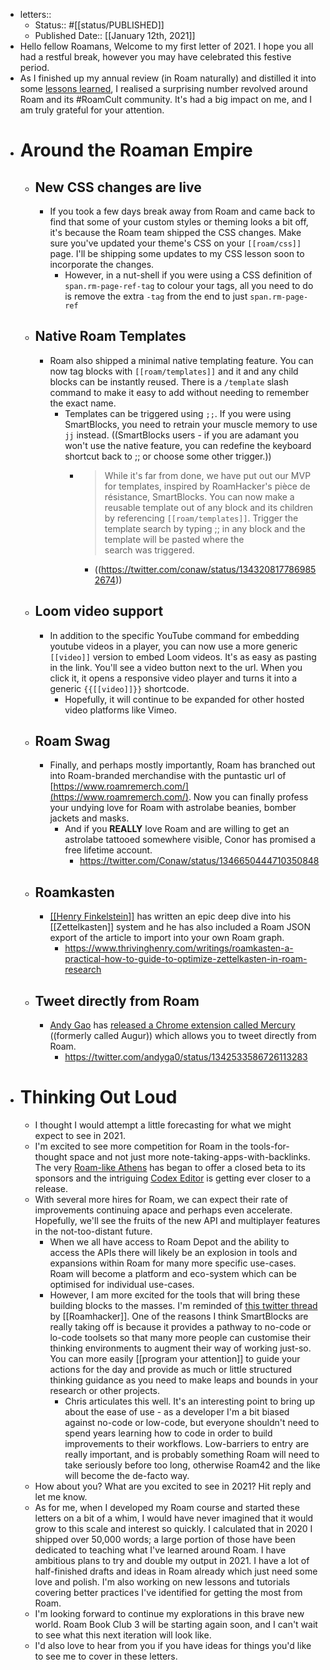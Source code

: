 - letters::
    - Status:: #[[status/PUBLISHED]]
    - Published Date:: [[January 12th, 2021]]
- Hello fellow Roamans,
Welcome to my first letter of 2021. I hope you all had a restful break, however you may have celebrated this festive period.
- As I finished up my annual review (in Roam naturally) and distilled it into some [lessons learned](https://elaptics.co.uk/journal/2020-year-in-review/), I realised a surprising number revolved around Roam and its #RoamCult community. It's had a big impact on me, and I am truly grateful for your attention.
- # Around the Roaman Empire
    - ## New CSS changes are live
        - If you took a few days break away from Roam and came back to find that some of your custom styles or theming looks a bit off, it's because the Roam team shipped the CSS changes. Make sure you've updated your theme's CSS on your `[[roam/css]]` page. I'll be shipping some updates to my CSS lesson soon to incorporate the changes.
            - However, in a nut-shell if you were using a CSS definition of `span.rm-page-ref-tag` to colour your tags, all you need to do is remove the extra `-tag` from the end to just `span.rm-page-ref`
    - ## Native Roam Templates
        - Roam also shipped a minimal native templating feature. You can now tag blocks with `[[roam/templates]]` and it and any child blocks can be instantly reused. There is a `/template` slash command to make it easy to add without needing to remember the exact name.
            - Templates can be triggered using `;;`. If you were using SmartBlocks, you need to retrain your muscle memory to use `jj` instead. ((SmartBlocks users - if you are adamant you won't use the native feature, you can redefine the keyboard shortcut back to ;; or choose some other trigger.))
                - > While it's far from done, we have put out our MVP for templates, inspired by RoamHacker's pièce de résistance, SmartBlocks. You can now make a reusable template out of any block and its children by referencing `[[roam/templates]]`. Trigger the template search by typing ;; in any block and the template will be pasted where the search was triggered.
                    - ((https://twitter.com/conaw/status/1343208177869852674))
    - ## Loom video support
        - In addition to the specific YouTube command for embedding youtube videos in a player, you can now use a more generic `[[video]]` version to embed Loom videos. It's as easy as pasting in the link. You'll see a video button next to the url. When you click it, it opens a responsive video player and turns it into a generic `{{[[video]]}}` shortcode.
            - Hopefully, it will continue to be expanded for other hosted video platforms like Vimeo.
    - ## Roam Swag
        - Finally, and perhaps mostly importantly, Roam has branched out into Roam-branded merchandise with the puntastic url of [https://www.roamremerch.com/](https://www.roamremerch.com/). Now you can finally profess your undying love for Roam with astrolabe beanies, bomber jackets and masks.
            - And if you __REALLY__ love Roam and are willing to get an astrolabe tattooed somewhere visible, Conor has promised a free lifetime account.
                - https://twitter.com/Conaw/status/1346650444710350848
    - ## Roamkasten
        - [[[Henry Finkelstein]]](https://twitter.com/ThrivingHenry) has written an epic deep dive into his [[Zettelkasten]] system and he has also included a Roam JSON export of the article to import into your own Roam graph.
            - https://www.thrivinghenry.com/writings/roamkasten-a-practical-how-to-guide-to-optimize-zettelkasten-in-roam-research
    - ## Tweet directly from Roam
        - [Andy Gao](https://twitter.com/andyga0) has [released a Chrome extension called Mercury](https://chrome.google.com/webstore/detail/mercury/fjclkljmpggljoimiocgcjhjgkcbknfm) ((formerly called Augur)) which allows you to tweet directly from Roam.
            - https://twitter.com/andyga0/status/1342533586726113283
- # Thinking Out Loud
    - I thought I would attempt a little forecasting for what we might expect to see in 2021.
    - I'm excited to see more competition for Roam in the tools-for-thought space and not just more note-taking-apps-with-backlinks. The very [Roam-like Athens](https://github.com/athensresearch/athens) has began to offer a closed beta to its sponsors and the intriguing [Codex Editor](https://twitter.com/codexeditor) is getting ever closer to a release.
    - With several more hires for Roam, we can expect their rate of improvements continuing apace and perhaps even accelerate. Hopefully, we'll see the fruits of the new API and multiplayer features in the not-too-distant future.
        - When we all have access to Roam Depot and the ability to access the APIs there will likely be an explosion in tools and expansions within Roam for many more specific use-cases. Roam will become a platform and eco-system which can be optimised for individual use-cases.
        - However, I am more excited for the tools that will bring these building blocks to the masses. I'm reminded of [this twitter thread](https://twitter.com/roamhacker/status/1338239353919840262) by [[Roamhacker]]. One of the reasons I think SmartBlocks are really taking off is because it provides a pathway to no-code or lo-code toolsets so that many more people can customise their thinking environments to augment their way of working just-so. You can more easily [[program your attention]] to guide your actions for the day and provide as much or little structured thinking guidance as you need to make leaps and bounds in your research or other projects.
            - Chris articulates this well. It's an interesting point to bring up about the ease of use - as a developer I'm a bit biased against no-code or low-code, but everyone shouldn't need to spend years learning how to code in order to build improvements to their workflows. Low-barriers to entry are really important, and is probably something Roam will need to take seriously before too long, otherwise Roam42 and the like will become the de-facto way.
    - How about you? What are you excited to see in 2021? Hit reply and let me know.
    - As for me, when I developed my Roam course and started these letters on a bit of a whim, I would have never imagined that it would grow to this scale and interest so quickly. I calculated that in 2020 I shipped over 50,000 words; a large portion of those have been dedicated to teaching what I've learned around Roam. I have ambitious plans to try and double my output in 2021. I have a lot of half-finished drafts and ideas in Roam already which just need some love and polish. I'm also working on new lessons and tutorials covering better practices I've identified for getting the most from Roam.
    - I'm looking forward to continue my explorations in this brave new world. Roam Book Club 3 will be starting again soon, and I can't wait to see what this next iteration will look like. 
    - I'd also love to hear from you if you have ideas for things you'd like to see me to cover in these letters.
